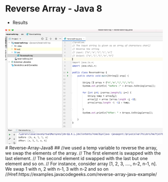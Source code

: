 # Reverse Array - Java 8


- Results 

<img width="964" alt="2D array " src="https://github.com/jaimehernan95/Reverse-Array-Java8/blob/main/images/2dArray.png">
# Reverse-Array-Java8
## //we used a temp variable to reverse the array, we swap the elements of the array.
// The first element is swapped with the last element.
// The second element id swapped with the last but one element and so on.
// For instance, consider array [1, 2, 3, …., n-2, n-1, n]. We swap 1 with n, 2 with n-1, 3 with n-2 and so on
//Href:https://examples.javacodegeeks.com/reverse-array-java-example/
